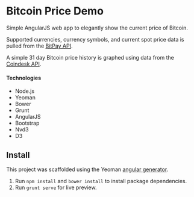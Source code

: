 # Bitcoin Price Demo

Simple AngularJS web app to elegantly show the current price of Bitcoin.

Supported currencies, currency symbols, and current spot price data is pulled from the [BitPay API](https://bitpay.com/api).

A simple 31 day Bitcoin price history is graphed using data from the [Coindesk API](http://www.coindesk.com/api/).

#### Technologies
 - Node.js
 - Yeoman
 - Bower
 - Grunt
 - AngularJS
 - Bootstrap
 - Nvd3
 - D3

## Install

This project was scaffolded using the Yeoman [angular generator](https://github.com/yeoman/generator-angular).

1. Run `npm install` and `bower install` to install package dependencies.
2. Run `grunt serve` for live preview.